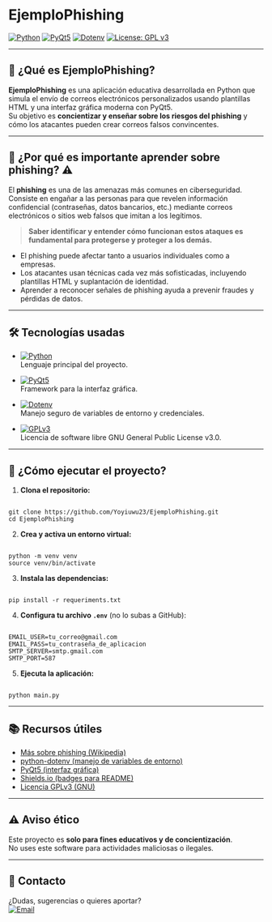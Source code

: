 # EjemploPhishing

[![Python](https://img.shields.io/badge/Python-3.13-blue?logo=python)](https://www.python.org/)
[![PyQt5](https://img.shields.io/badge/PyQt5-GUI-green?logo=qt)](https://riverbankcomputing.com/software/pyqt/intro)
[![Dotenv](https://img.shields.io/badge/python--dotenv-.env-important?logo=python)](https://pypi.org/project/python-dotenv/)
[![License: GPL v3](https://img.shields.io/badge/License-GPLv3-blue.svg)](https://www.gnu.org/licenses/gpl-3.0.html)

---

## 📧 ¿Qué es EjemploPhishing?

**EjemploPhishing** es una aplicación educativa desarrollada en Python que simula el envío de correos electrónicos personalizados usando plantillas HTML y una interfaz gráfica moderna con PyQt5.  
Su objetivo es **concientizar y enseñar sobre los riesgos del phishing** y cómo los atacantes pueden crear correos falsos convincentes.

---

## 🚨 ¿Por qué es importante aprender sobre phishing? :warning:

El **phishing** es una de las amenazas más comunes en ciberseguridad. Consiste en engañar a las personas para que revelen información confidencial (contraseñas, datos bancarios, etc.) mediante correos electrónicos o sitios web falsos que imitan a los legítimos.

> **Saber identificar y entender cómo funcionan estos ataques es fundamental para protegerse y proteger a los demás.**

- El phishing puede afectar tanto a usuarios individuales como a empresas.
- Los atacantes usan técnicas cada vez más sofisticadas, incluyendo plantillas HTML y suplantación de identidad.
- Aprender a reconocer señales de phishing ayuda a prevenir fraudes y pérdidas de datos.

---

## 🛠️ Tecnologías usadas

- [![Python](https://img.shields.io/badge/Python-3.13-blue?logo=python)](https://www.python.org/)  
  Lenguaje principal del proyecto.

- [![PyQt5](https://img.shields.io/badge/PyQt5-GUI-green?logo=qt)](https://riverbankcomputing.com/software/pyqt/intro)  
  Framework para la interfaz gráfica.

- [![Dotenv](https://img.shields.io/badge/python--dotenv-.env-important?logo=python)](https://pypi.org/project/python-dotenv/)  
  Manejo seguro de variables de entorno y credenciales.

- [![GPLv3](https://img.shields.io/badge/License-GPLv3-blue.svg)](https://www.gnu.org/licenses/gpl-3.0.html)  
  Licencia de software libre GNU General Public License v3.0.

---

## 🚀 ¿Cómo ejecutar el proyecto?

1. **Clona el repositorio:**

```

git clone https://github.com/Yoyiuwu23/EjemploPhishing.git
cd EjemploPhishing

```

2. **Crea y activa un entorno virtual:**

```

python -m venv venv
source venv/bin/activate

```

3. **Instala las dependencias:**

```

pip install -r requeriments.txt

```

4. **Configura tu archivo `.env`** (no lo subas a GitHub):

```

EMAIL_USER=tu_correo@gmail.com
EMAIL_PASS=tu_contraseña_de_aplicacion
SMTP_SERVER=smtp.gmail.com
SMTP_PORT=587

```

5. **Ejecuta la aplicación:**

```

python main.py

```

---

## 📚 Recursos útiles

- [Más sobre phishing (Wikipedia)](https://es.wikipedia.org/wiki/Phishing)
- [python-dotenv (manejo de variables de entorno)](https://pypi.org/project/python-dotenv/)
- [PyQt5 (interfaz gráfica)](https://riverbankcomputing.com/software/pyqt/intro)
- [Shields.io (badges para README)](https://shields.io/)
- [Licencia GPLv3 (GNU)](https://www.gnu.org/licenses/gpl-3.0.html)

---

## ⚠️ Aviso ético

Este proyecto es **solo para fines educativos y de concientización**.  
No uses este software para actividades maliciosas o ilegales.

---

## 📩 Contacto

¿Dudas, sugerencias o quieres aportar?  
[![Email](https://img.shields.io/badge/email-rodrigosanzana2000@gmail.com-blue?logo=gmail)](mailto:rodrigosanzana2000@gmail.com)


```
